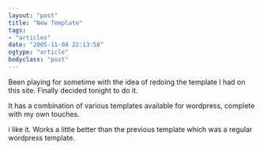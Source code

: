 ```yaml
---
layout: "post"
title: "New Template"
tags: 
- "articles"
date: "2005-11-04 22:13:58"
ogtype: "article"
bodyclass: "post"
---
```


Been playing for sometime with the idea of redoing the template I had on this site. Finally decided tonight to do it.

It has a combination of various templates available for wordpress, complete with my own touches.

i like it. Works a little better than the previous template which was a regular wordpress template.